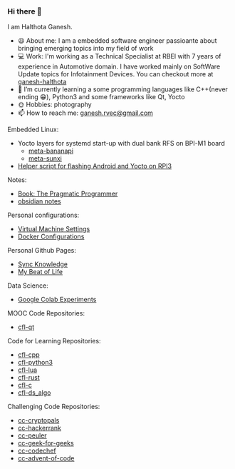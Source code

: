 ### Hi there 👋

I am Halthota Ganesh.

- :smiley: About me: I am a embedded software engineer passioante about bringing emerging topics into my field of work
- :computer: Work: I'm working as a Technical Specialist at RBEI with 7 years of experience in Automotive domain. I have worked mainly on SoftWare Update topics for Infotainment Devices. You can checkout more at [ganesh-halthota](https://www.linkedin.com/in/ganesh-halthota/)
- 🌱 I’m currently learning a some programming languages like C++(never ending :grin:), Python3 and some frameworks like Qt, Yocto
- :sun_with_face: Hobbies: photography
- 📫 How to reach me: ganesh.rvec@gmail.com

Embedded Linux:
- Yocto layers for systemd start-up with dual bank RFS on BPI-M1 board
    - [meta-bananapi](https://github.com/ganesh737/meta-bananapi)
    - [meta-sunxi](https://github.com/ganesh737/meta-sunxi)
- [Helper script for flashing Android and Yocto on RPI3](https://github.com/ganesh737/update_tooling)

Notes:
- [Book: The Pragmatic Programmer](https://github.com/ganesh737/The-Pragmatic-Programmer)
- [obsidian notes](https://github.com/ganesh737/obsidian-notes)

Personal configurations:
- [Virtual Machine Settings](https://github.com/ganesh737/vm_settings)
- [Docker Configurations](https://github.com/ganesh737/docker_configs)

Personal Github Pages:
- [Sync Knowledge](https://github.com/ganesh737/ganesh737.github.io)
- [My Beat of Life](https://github.com/ganesh737/my-beat-of-life)

Data Science:
- [Google Colab Experiments](https://github.com/ganesh737/colab_experiments)

MOOC Code Repositories:
- [cfl-qt](https://github.com/ganesh737/cfl-qt)

Code for Learning Repositories:
- [cfl-cpp](https://github.com/ganesh737/cfl-cpp)
- [cfl-python3](https://github.com/ganesh737/cfl-python3)
- [cfl-lua](https://github.com/ganesh737/cfl-lua)
- [cfl-rust](https://github.com/ganesh737/cfl-rust)
- [cfl-c](https://github.com/ganesh737/cfl-c)
- [cfl-ds_algo](https://github.com/ganesh737/cfl-ds_algo)

Challenging Code Repositories:
- [cc-cryptopals](https://github.com/ganesh737/cc-cryptopals)
- [cc-hackerrank](https://github.com/ganesh737/cc-hackerrank)
- [cc-peuler](https://github.com/ganesh737/cc-peuler)
- [cc-geek-for-geeks](https://github.com/ganesh737/cc-geek-for-geeks)
- [cc-codechef](https://github.com/ganesh737/cc-codechef)
- [cc-advent-of-code](https://github.com/ganesh737/cc-advent-of-code)

<!--
**ganesh737/ganesh737** is a ✨ _special_ ✨ repository because its `README.md` (this file) appears on your GitHub profile.

Here are some ideas to get you started:

- 🔭 I’m currently working on ...
- 🌱 I’m currently learning ...
- 👯 I’m looking to collaborate on ...
- 🤔 I’m looking for help with ...
- 💬 Ask me about ...
- 📫 How to reach me: ...
- 😄 Pronouns: ...
- ⚡ Fun fact: ...
-->
